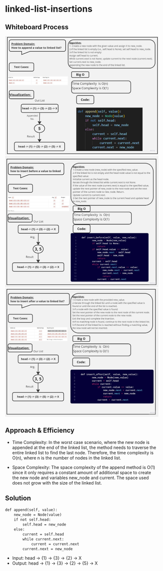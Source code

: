 # linked-list-insertions


## Whiteboard Process
![ white board](./assets/Untitled%20(9).jpg)
![ white board](./assets/Untitled%20(14).jpg)
![ white board](./assets/Untitled%20(15).jpg)



## Approach & Efficiency
- Time Complexity:
In the worst case scenario, where the new node is appended at the end of the linked list, the method needs to traverse the entire linked list to find the last node. Therefore, the time complexity is O(n), where n is the number of nodes in the linked list.

- Space Complexity:
The space complexity of the append method is O(1) since it only requires a constant amount of additional space to create the new node and variables new_node and current. The space used does not grow with the size of the linked list.
## Solution 

 
    def append(self, value):
        new_node = Node(value)
        if not self.head:
            self.head = new_node
        else:
            current = self.head
            while current.next:
                current = current.next
            current.next = new_node 

- Input:
head -> {1} -> {3} -> {2} -> X
- Output:
head -> {1} -> {3} -> {2} -> {5} -> X